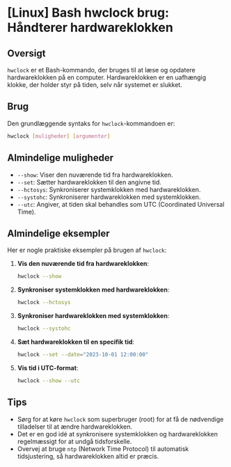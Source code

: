 # [Linux] Bash hwclock brug: Håndterer hardwareklokken

## Oversigt
`hwclock` er et Bash-kommando, der bruges til at læse og opdatere hardwareklokken på en computer. Hardwareklokken er en uafhængig klokke, der holder styr på tiden, selv når systemet er slukket.

## Brug
Den grundlæggende syntaks for `hwclock`-kommandoen er:

```bash
hwclock [muligheder] [argumenter]
```

## Almindelige muligheder
- `--show`: Viser den nuværende tid fra hardwareklokken.
- `--set`: Sætter hardwareklokken til den angivne tid.
- `--hctosys`: Synkroniserer systemklokken med hardwareklokken.
- `--systohc`: Synkroniserer hardwareklokken med systemklokken.
- `--utc`: Angiver, at tiden skal behandles som UTC (Coordinated Universal Time).

## Almindelige eksempler
Her er nogle praktiske eksempler på brugen af `hwclock`:

1. **Vis den nuværende tid fra hardwareklokken**:
   ```bash
   hwclock --show
   ```

2. **Synkroniser systemklokken med hardwareklokken**:
   ```bash
   hwclock --hctosys
   ```

3. **Synkroniser hardwareklokken med systemklokken**:
   ```bash
   hwclock --systohc
   ```

4. **Sæt hardwareklokken til en specifik tid**:
   ```bash
   hwclock --set --date="2023-10-01 12:00:00"
   ```

5. **Vis tid i UTC-format**:
   ```bash
   hwclock --show --utc
   ```

## Tips
- Sørg for at køre `hwclock` som superbruger (root) for at få de nødvendige tilladelser til at ændre hardwareklokken.
- Det er en god idé at synkronisere systemklokken og hardwareklokken regelmæssigt for at undgå tidsforskelle.
- Overvej at bruge `ntp` (Network Time Protocol) til automatisk tidsjustering, så hardwareklokken altid er præcis.